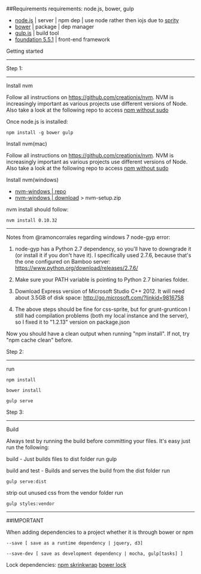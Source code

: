 ##Requirements
requirements: node.js, bower, gulp

* [node.js](https://nodejs.org/) | server | npm dep | use node rather then iojs due to [sprity](https://www.npmjs.com/package/sprity)
* [bower](http://bower.io) | package | dep manager
* [gulp.js](http://gulpjs.com/) | build tool
* [foundation 5.5.1](http://foundation.zurb.com/) | front-end framework

Getting started

-------------------------------------

Step 1:

-------------------------------------

Install nvm

Follow all instructions on https://github.com/creationix/nvm.
NVM is increasingly important as various projects use different versions of Node.
Also take a look at the following repo to access [npm without sudo](https://github.com/glenpike/npm-g_nosudo)



Once node.js is installed:

    npm install -g bower gulp

Install nvm(mac)

Follow all instructions on https://github.com/creationix/nvm.
NVM is increasingly important as various projects use different versions of Node.
Also take a look at the following repo to access [npm without sudo](https://github.com/glenpike/npm-g_nosudo)

Install nvm(windows)
* [nvm-windows | repo](https://github.com/coreybutler/nvm-windows)
* [nvm-windows | download](https://github.com/coreybutler/nvm-windows/releases) > nvm-setup.zip

nvm install should follow:

    nvm install 0.10.32

---------------------------------------------------


Notes from @ramoncorrales regarding windows 7 node-gyp error:

  1. node-gyp has a Python 2.7 dependency, so you'll have to downgrade it (or install it if you don't have it). I specifically used 2.7.6, because that's the one configured on Bamboo server: https://www.python.org/download/releases/2.7.6/

  2. Make sure your PATH variable is pointing to Python 2.7 binaries folder.

  3. Download Express version of Microsoft Studio C++ 2012. It will need about 3.5GB of disk space: http://go.microsoft.com/?linkid=9816758

  4. The above steps should be fine for css-sprite, but for grunt-grunticon I still had compilation problems (both my local instance and the server), so I fixed it to "1.2.13" version on package.json

Now you should have a clean output when running "npm install". If not, try "npm cache clean" before.


Step 2:

-------------------------------------
run

    npm install

    bower install

    gulp serve

Step 3:

-------------------------------------
Build

Always test by running the build before committing your files. It's easy just run the following:

build - Just builds files to dist folder
run
    gulp

build and test - Builds and serves the build from the dist folder
run

    gulp serve:dist

strip out unused css from the vendor folder
run

    gulp styles:vendor
-------------------------------
##IMPORTANT

When adding dependencies to a project whether it is through bower or npm

    --save [ save as a runtime dependency | jquery, d3]

    --save-dev [ save as development dependency | mocha, gulp[tasks] ]

Lock dependencies:
[npm skrinkwrap](https://docs.npmjs.com/cli/shrinkwrap)
[bower lock](http://benlimmer.com/2014/09/13/lock-down-bower-components/)
